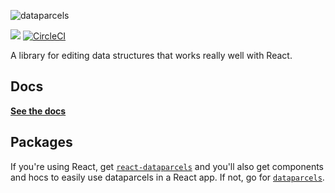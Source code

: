 ![dataparcels](https://user-images.githubusercontent.com/345320/46786065-80c90b00-cd7f-11e8-8d59-abf6aec965bf.png)

<a href="https://www.npmjs.com/package/react-dataparcels"><img src="https://img.shields.io/npm/v/dataparcels.svg?style=flat-square"></a>
[![CircleCI](https://circleci.com/gh/blueflag/dataparcels/tree/master.svg?style=shield)](https://circleci.com/gh/blueflag/dataparcels/tree/master)

A library for editing data structures that works really well with React.

## Docs

**[See the docs](https://dataparcels.blueflag.codes)**

## Packages

If you're using React, get [`react-dataparcels`](https://www.npmjs.com/package/react-dataparcels) and you'll also get components and hocs to easily use dataparcels in a React app. If not, go for [`dataparcels`](https://www.npmjs.com/package/dataparcels).
